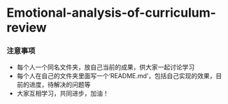 # Emotional-analysis-of-curriculum-review
### 注意事项

* 每个人一个同名文件夹，放自己当前的成果，供大家一起讨论学习
* 每个人在自己的文件夹里面写一个‘README.md’，包括自己实现的效果，目前的进度，待解决的问题等
* 大家互相学习，共同进步，加油！
